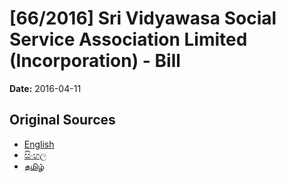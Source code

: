 # [66/2016] Sri Vidyawasa Social Service Association Limited (Incorporation) - Bill

**Date:** 2016-04-11

## Original Sources

- [English](https://documents.gov.lk/view/bills/2016/4/66-2016_E.pdf)
- [සිංහල](https://documents.gov.lk/view/bills/2016/4/66-2016_S.pdf)
- [தமிழ்](https://documents.gov.lk/view/bills/2016/4/66-2016_T.pdf)
